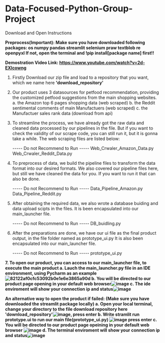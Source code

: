# Data-Focused-Python-Group-Project

Download and Open Instructions

**Preprocess(Important):
Make sure you have downloaded following packages:
os
numpy
pandas
streamlit
selenium
praw
textblob
re
openpyxl
If not, open the terminal and !pip install[package name] first!!**

**Demostration Video Link: 
https://www.youtube.com/watch?v=2d-EXlcowng**


1. Firstly Download our zip file and load to a repository that you want, which we name here **'download_repository'**

2. Our product uses 3 datasources for petfood recommendation, providing the customized petfood suggestions from the main shopping websites.
   a. the Amazon top 6 pages shopping data (web scraped)
   b. the Reddit sentimental comments of main Manufactuers (web scraped)
   c. the Manufactuer sales rank data (download from api)

3. To streamline the process, we have already got the raw data and cleaned data processed by our pipelines in the file.
   But if you want to check the validity of our scrape code, you can still run it, but it is gonna take a while.
   The web scraping files are listed below:
   
   ----- Do not Recommend to Run -----
   Web_Crwaler_Amazon_Data.py
   Web_Crwaler_Reddit_Data.py

4. To preprocess of data, we build the pipeline files to transform the data format into our desired formats.
   We also covered our pipeline files here, but still we have cleaned the data for you. If you want to run it that can also be done.

   ----- Do not Recommend to Run -----
   Data_Pipeline_Amazon.py
   Data_Pipeline_Reddit.py

5. After obtaining the required data, we also wrote a database buiding and data upload scipts in the files.
   It is been encapsulated into our main_launcher file.
   
   ----- Do not Recommend to Run -----
   DB_buidling.py

6. After the preparations are done, we have our ui file as the final product output, in the file folder named as prototype_ui.py
   It is also been encapsulated into our main_launcher file.

   ----- Do not Recommend to Run -----
   prototype_ui.py

**7. To open our product, you can access to our main_launcher file, to execute the main product
     a. Lauch the main_launcher.py file in an IDE environment, using Pycharm as an example![82122af0cfc53092b0e1e6e3865a90d](https://github.com/user-attachments/assets/39802205-c86c-4387-b7d6-a3d4be3301ab)
     b. You will be directed to our product page opening in your default web browser![image](https://github.com/user-attachments/assets/3622fc34-5278-430f-ba65-2927ba0bcb91)
     c. The ide enviroment will show your connection ip and status![image](https://github.com/user-attachments/assets/b795834c-a271-4eac-8c87-d8c45bd3f448)**

  **An alternative way to open the product if failed:
    (Make sure you have downloaded the streamlit package locally)
    a. Open your local terminal, change your directory to the file download repository here 'download_repository'![image](https://github.com/user-attachments/assets/cc0e8237-bfaf-4e2f-a28f-0a351cbf5102), press enter
    b. Write stramlit run prototype.ui to run our main file(prototype_ui.py) ![image](https://github.com/user-attachments/assets/f5416449-20b6-4016-96f9-575276477136) press enter
    c. You will be directed to our product page opeining in your default web browser ![image](https://github.com/user-attachments/assets/dbfdc795-46e5-4602-88e4-7bef7e74178e)
    d. The terminal enviroment will show your connection ip and status![image](https://github.com/user-attachments/assets/5f50bd0a-e8e3-43e5-878e-13b66eb5611e)**

   
